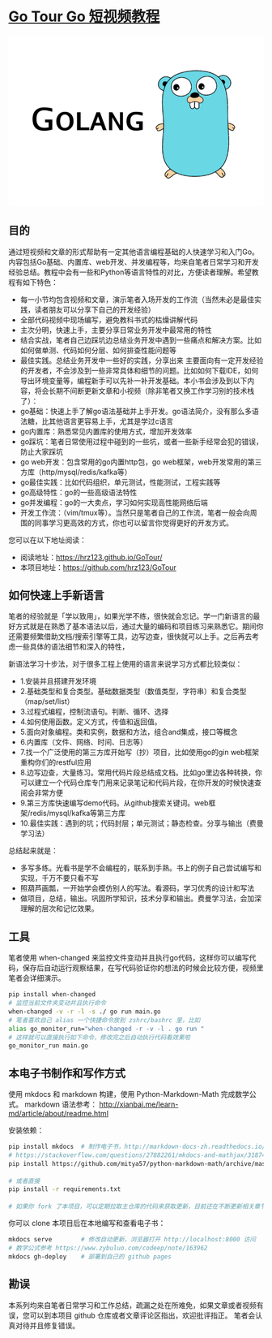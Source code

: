 # [Go Tour Go 短视频教程](https://hrz123.github.io/GoTour/)

![](./golang.png)

## 目的

通过短视频和文章的形式帮助有一定其他语言编程基础的人快速学习和入门Go。内容包括Go基础、内置库、web开发、并发编程等，均来自笔者日常学习和开发经验总结。教程中会有一些和Python等语言特性的对比，方便读者理解。希望教程有如下特色：

* 每一小节均包含视频和文章，演示笔者入场开发的工作流（当然未必是最佳实践，读者朋友可以分享下自己的开发经验）
* 全部代码视频中现场编写，避免教科书式的枯燥讲解代码
* 主次分明，快速上手，主要分享日常业务开发中最常用的特性
* 结合实战，笔者自己边踩坑边总结业务开发中遇到一些痛点和解决方案。比如如何做单测、代码如何分层、如何排查性能问题等
* 最佳实践。总结业务开发中一些好的实践，分享出来
主要面向有一定开发经验的开发者，不会涉及到一些非常具体和细节的问题。比如如何下载IDE，如何导出环境变量等，编程新手可以先补一补开发基础。本小书会涉及到以下内容，将会长期不间断更新文章和小视频（除非笔者又换工作学习别的技术栈了）：
* go基础：快速上手了解go语法基础并上手开发。go语法简介，没有那么多语法糖，比其他语言更容易上手，尤其是学过c语言
* go内置库：熟悉常见内置库的使用方式，增加开发效率
* go踩坑：笔者日常使用过程中碰到的一些坑，或者一些新手经常会犯的错误，防止大家踩坑
* go web开发：包含常用的go内置http包，go web框架，web开发常用的第三方库（http/mysql/redis/kafka等）
* go最佳实践：比如代码组织，单元测试，性能测试，工程实践等
* go高级特性：go的一些高级语法特性
* go并发编程：go的一大卖点，学习如何实现高性能网络后端
* 开发工作流：（vim/tmux等）。当然只是笔者自己的工作流，笔者一般会向周围的同事学习更高效的方式，你也可以留言你觉得更好的开发方式。

您可以在以下地址阅读：

* 阅读地址：<https://hrz123.github.io/GoTour/>
* 本项目地址：<https://github.com/hrz123/GoTour>
  
## 如何快速上手新语言

笔者的经验就是「学以致用」，如果光学不练，很快就会忘记。学一门新语言的最好方式就是在熟悉了基本语法以后，通过大量的编码和项目练习来熟悉它。期间你还需要频繁借助文档/搜索引擎等工具，边写边查，很快就可以上手。之后再去考虑一些具体的语法细节和深入的特性，

新语法学习十步法，对于很多工程上使用的语言来说学习方式都比较类似：

* 1.安装并且搭建开发环境
* 2.基础类型和复合类型。基础数据类型（数值类型，字符串）和复合类型（map/set/list）
* 3.过程式编程，控制流语句。判断、循环、选择
* 4.如何使用函数。定义方式，传值和返回值。
* 5.面向对象编程。类和实例，数据和方法，组合and集成，接口等概念
* 6.内置库（文件、网络、时间、日志等）
* 7.找一个广泛使用的第三方库开始写（抄）项目，比如使用go的gin web框架重构你们的restful应用
* 8.边写边查，大量练习。常用代码片段总结成文档。比如go里边各种转换，你可以建立一个代码仓库专门用来记录笔记和代码片段，在你开发的时候快速查阅会非常方便
* 9.第三方库快速编写demo代码。从github搜索关键词。web框架/redis/mysql/kafka等第三方库
* 10.最佳实践：遇到的坑；代码封层；单元测试；静态检查。分享与输出（费曼学习法）

总结起来就是：

* 多写多练。光看书是学不会编程的，联系到手熟。书上的例子自己尝试编写和实现，千万不要只看不写
* 照葫芦画瓢，一开始学会模仿别人的写法。看源码，学习优秀的设计和写法
* 做项目，总结，输出。巩固所学知识，技术分享和输出。费曼学习法，会加深理解的层次和记忆效果。

## 工具

笔者使用 when-changed 来监控文件变动并且执行go代码，这样你可以编写代码，保存后自动运行观察结果，在写代码验证你的想法的时候会比较方便，视频里笔者会详细演示。

```sh
pip install when-changed
# 监控当前文件夹变动并且执行命令
when-changed -v -r -l -s ./ go run main.go
# 笔者喜欢自己 alias 一个快捷命令放到 zshrc/bashrc 里，比如
alias go_monitor_run="when-changed -r -v -l . go run "
# 这样就可以直接执行如下命令，修改完之后自动执行代码看效果啦
go_monitor_run main.go
```

## 本电子书制作和写作方式

使用 mkdocs 和 markdown 构建，使用 Python-Markdown-Math 完成数学公式。
markdown 语法参考： <http://xianbai.me/learn-md/article/about/readme.html>

安装依赖：

```sh
pip install mkdocs  # 制作电子书，http://markdown-docs-zh.readthedocs.io/zh_CN/latest/
# https://stackoverflow.com/questions/27882261/mkdocs-and-mathjax/31874157
pip install https://github.com/mitya57/python-markdown-math/archive/master.zip

# 或者直接
pip install -r requirements.txt

# 如果你 fork 了本项目，可以定期拉取主仓库的代码来获取更新，目前还在不断更新相关章节
```

你可以 clone 本项目后在本地编写和查看电子书：

```sh
mkdocs serve        # 修改自动更新，浏览器打开 http://localhost:8000 访问
# 数学公式参考 https://www.zybuluo.com/codeep/note/163962
mkdocs gh-deploy    # 部署到自己的 github pages
```

## 勘误

本系列均来自笔者日常学习和工作总结，疏漏之处在所难免，如果文章或者视频有误，您可以到本项目 github 仓库或者文章评论区指出，欢迎批评指正。
笔者会认真对待并且修复错误。
